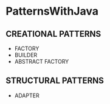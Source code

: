 # PatternsWithJava


## CREATIONAL PATTERNS
- FACTORY
- BUILDER
- ABSTRACT FACTORY
## STRUCTURAL PATTERNS
- ADAPTER
